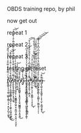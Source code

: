OBDS training repo, by phil

now get out

repeat 1

repeat 2

repeat 3

testing git reset

ṱ̸̛̥͇̱͎̘̝͎̫͍̦̲̻̖͓͇̠͉̠̟̣͍̼͙̗̺͎̣͚͙̀̓̈́̿̆͊̉̓̏̅̌͒̇̀̀́͐͂̈́̏̂̃̕͜͜͜͝͝ę̸̧̼̞̘͔͖͚̺̬̻̳̖̘͇̺̗̤͎̞͔͚̙̟̼͖̗̲͚̺͓͌̋͊́̌̇̆̈́̀̍͐̈͊̓͗̓̎̀̈̄̌̚̕͝͝ͅs̵̨̛͍͈̼͙̟̱̲̩͇͙̤͙͙͓͔̲̘̓́̅͊̇̈́̑͋̓̿̔̄̀̋̍̾̾̅̓͗̍̈́̓͑̿̀̐͑̊̈́̇̉͠͝t̵̨̨̧̧̨̩̮̰̯̟̗͔̠̺̳̳̰̲̝͖̘̮̘̫̠̻̱͔̲̤͓̫̮̩̠̮̜̰̝͛́̀̈́͂͆͛̽̑̂̍͒͐̍̍̋̕̚̚ͅi̷̛̺̮̣͙̲͙̲͌̑̎̌̍͊͌̀̑́̔͝n̸̡̨̥͍̫̰̼̪̳̥͙͙̭̼̖͓̥̰͉̺̳͇̼̦̭̼͎̭͈̱̪̏̌̒̂̑͂͘͜͠g̴̬̅͑̽͛͑̌̃͘̚͝͠ ̵̢̢̨̨̢̱̯̘̻̳̹̖̟͔̘͖͇̥̘̤̺̼̯̝̙̤̣̯͓͚̯̈́̿̈́̎ͅṭ̶̡̡̢̧͔̖͈͈̲͎̤̮̝͚̯͇͍̠̹̱̠̜̦̭̲̻͖̅̽̓̓̈̇͌̏̍̓̄̈̒̔̎́̂̐̑̂́̊͆̚͘͝͝ė̶̡̛̛̛̳̱͓̭̗͍̗̣̭̪̟̋͊͐̈́͑͌͌͂̃̍͆̉̈́̄̓͒͋̎̏͋̾̈́̐̓̋̚̚̕͘̚͝͠ͅŝ̴̡̨̧͖͓̦͉̬̣͎̯͇̲̜̖͎̗̞̮̝̔̓̓͑͋͆͂͋͆͒̍̊̉̈́͜͝͝ͅt̶̛̛̲͕̤̑̈́̐́͂̎̓̿̀̑̇̽̽́̌͌̇̈́͌̈́̈́̽͂̅̆̏̾̄̕̚͜i̷͓̞̜̥͊̂̒̎̀̔̌̋͛̌͐̈̂̈́̅̋̒͆̋̈́̀̈́͊̌̽͐̾̕̕̚̚͜͠͠n̶̫̳̻̰͉͖̺̱̼̻̖̜͈̪̳͎̖̤̼͇̮̰̠̘̠͙̣͒̃̈͋̎́͐̎͑̃͆̅̅́̄͗͂̓̏̔̅͑͆̓͆̂̍̅̍̓̋͊͠͝͠͝͝ͅg̶̦̘͇͉̮̘̱̩͇̼̥͕͎̟̖̫̙̣̮̲̪̘̱͍̟̀͊͂͒̚͜͝ͅ
